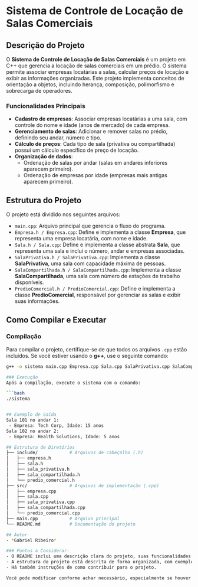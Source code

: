 # Sistema de Controle de Locação de Salas Comerciais

## Descrição do Projeto

O **Sistema de Controle de Locação de Salas Comerciais** é um projeto em C++ que gerencia a locação de salas comerciais em um prédio. O sistema permite associar empresas locatárias a salas, calcular preços de locação e exibir as informações organizadas. Este projeto implementa conceitos de orientação a objetos, incluindo herança, composição, polimorfismo e sobrecarga de operadores.

### Funcionalidades Principais
- **Cadastro de empresas**: Associar empresas locatárias a uma sala, com controle do nome e idade (anos de mercado) de cada empresa.
- **Gerenciamento de salas**: Adicionar e remover salas no prédio, definindo seu andar, número e tipo.
- **Cálculo de preços**: Cada tipo de sala (privativa ou compartilhada) possui um cálculo específico de preço de locação.
- **Organização de dados**:
  - Ordenação de salas por andar (salas em andares inferiores aparecem primeiro).
  - Ordenação de empresas por idade (empresas mais antigas aparecem primeiro).

## Estrutura do Projeto

O projeto está dividido nos seguintes arquivos:

- `main.cpp`: Arquivo principal que gerencia o fluxo do programa.
- `Empresa.h / Empresa.cpp`: Define e implementa a classe **Empresa**, que representa uma empresa locatária, com nome e idade.
- `Sala.h / Sala.cpp`: Define e implementa a classe abstrata **Sala**, que representa uma sala e inclui o número, andar e empresas associadas.
- `SalaPrivativa.h / SalaPrivativa.cpp`: Implementa a classe **SalaPrivativa**, uma sala com capacidade máxima de pessoas.
- `SalaCompartilhada.h / SalaCompartilhada.cpp`: Implementa a classe **SalaCompartilhada**, uma sala com número de estações de trabalho disponíveis.
- `PredioComercial.h / PredioComercial.cpp`: Define e implementa a classe **PredioComercial**, responsável por gerenciar as salas e exibir suas informações.

## Como Compilar e Executar

### Compilação
Para compilar o projeto, certifique-se de que todos os arquivos `.cpp` estão incluídos. Se você estiver usando o **g++**, use o seguinte comando:

```bash
g++ -o sistema main.cpp Empresa.cpp Sala.cpp SalaPrivativa.cpp SalaCompartilhada.cpp PredioComercial.cpp

### Execução
Após a compilação, execute o sistema com o comando:

```bash
./sistema


## Exemplo de Saída
Sala 101 no andar 1:
 - Empresa: Tech Corp, Idade: 15 anos
Sala 102 no andar 2:
 - Empresa: Health Solutions, Idade: 5 anos

## Estrutura de Diretórios
├── include/            # Arquivos de cabeçalho (.h)
│   ├── empresa.h
│   ├── sala.h
│   ├── sala_privativa.h
│   ├── sala_compartilhada.h
│   └── predio_comercial.h
├── src/                # Arquivos de implementação (.cpp)
│   ├── empresa.cpp
│   ├── sala.cpp
│   ├── sala_privativa.cpp
│   ├── sala_compartilhada.cpp
│   └── predio_comercial.cpp
├── main.cpp            # Arquivo principal
└── README.md           # Documentação do projeto

## Autor
- *Gabriel Ribeiro*

### Pontos a Considerar:
- O README inclui uma descrição clara do projeto, suas funcionalidades e instruções detalhadas de como compilar e rodar o programa.
- A estrutura do projeto está descrita de forma organizada, com exemplos de saída e o layout do diretório.
- Há também instruções de como contribuir para o projeto.

Você pode modificar conforme achar necessário, especialmente se houver alterações no fluxo ou no uso do sistema. Se precisar de mais alguma coisa, estou à disposição!